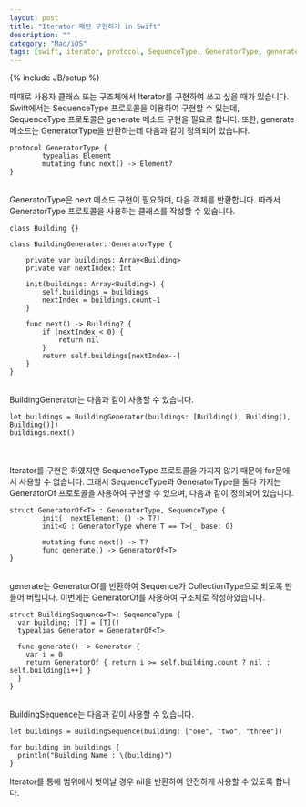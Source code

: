```yaml
---
layout: post
title: "Iterator 패턴 구현하기 in Swift"
description: ""
category: "Mac/iOS"
tags: [swift, iterator, protocol, SequenceType, GeneratorType, generate, next, for, struct, class]
---
```

{% include JB/setup %}

때때로 사용자 클래스 또는 구조체에서 Iterator를 구현하여 쓰고 싶을 때가 있습니다. Swift에서는 SequenceType 프로토콜을 이용하여 구현할 수 있는데, SequenceType 프로토콜은 generate 메소드 구현을 필요로 합니다. 또한, generate 메소드는 GeneratorType을 반환하는데 다음과 같이 정의되어 있습니다.

	protocol GeneratorType {
			typealias Element
			mutating func next() -> Element?
	}

<br/>GeneratorType은 next 메소드 구현이 필요하며, 다음 객체를 반환합니다. 따라서 GeneratorType 프로토콜을 사용하는 클래스를 작성할 수 있습니다.

	class Building {}

	class BuildingGenerator: GeneratorType {
		
		private var buildings: Array<Building>
		private var nextIndex: Int

		init(buildings: Array<Building>) {
			self.buildings = buildings
			nextIndex = buildings.count-1
		}
		
		func next() -> Building? {
			if (nextIndex < 0) {
				return nil
			}
			return self.buildings[nextIndex--]
		}
	}

<br/>BuildingGenerator는 다음과 같이 사용할 수 있습니다.

	let buildings = BuildingGenerator(buildings: [Building(), Building(), Building()])
	buildings.next()

<br/><br/>Iterator를 구현은 하였지만 SequenceType 프로토콜을 가지지 않기 때문에 for문에서 사용할 수 없습니다. 그래서 SequenceType과 GeneratorType을 둘다 가지는 GeneratorOf 프로토콜을 사용하여 구현할 수 있으며, 다음과 같이 정의되어 있습니다.

	struct GeneratorOf<T> : GeneratorType, SequenceType {
			init(_ nextElement: () -> T?)
			init<G : GeneratorType where T == T>(_ base: G)

			mutating func next() -> T?
			func generate() -> GeneratorOf<T>
	}

<br/>generate는 GeneratorOf를 반환하여 Sequence가 CollectionType으로 되도록 만들어 버립니다. 이번에는 GeneratorOf를 사용하여 구조체로 작성하였습니다.

	struct BuildingSequence<T>: SequenceType {
	  var building: [T] = [T]()
	  typealias Generator = GeneratorOf<T>
	  
	  func generate() -> Generator {
	    var i = 0
	    return GeneratorOf { return i >= self.building.count ? nil : self.building[i++] }
	  }
	}

<br/>BuildingSequence는 다음과 같이 사용할 수 있습니다.

	let buildings = BuildingSequence(building: ["one", "two", "three"])

	for building in buildings {
	  println("Building Name : \(building)")
	}

Iterator를 통해 범위에서 벗어날 경우 nil을 반환하여 안전하게 사용할 수 있도록 합니다.


